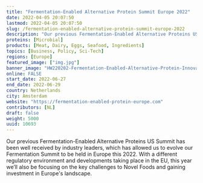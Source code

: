 ```yaml
---
title: "Fermentation-Enabled Alternative Protein Summit Europe 2022"
date: 2022-04-05 20:07:50
lastmod: 2022-04-05 20:07:50
slug: /fermentation-enabled-alternative-protein-summit-europe-2022
description: "Our previous Fermentation-Enabled Alternative Proteins US Summit has been well received by industry leaders, which has allowed us to evolve our Fermentation Summit to be held in Europe this 2022. With a different regulatory environment and developments taking place in the EU, this year we’ll also be focusing on the key challenges to Novel Foods and gaining investment in Europe's landscape."
proteins: [Microbial]
products: [Meat, Dairy, Eggs, Seafood, Ingredients]
topics: [Business, Policy, Sci-Tech]
regions: [Europe]
featured_image: ["img.jpg"]
banner_image: "HW220202-Fermentation-Enabled-Alternative-Protein-Innovation-Europe-logo-FINAL-1-2048x449_0.jpg"
online: FALSE
start_date: 2022-06-27
end_date: 2022-06-29
country: Netherlands
city: Amsterdam
website: "https://fermentation-enabled-protein-europe.com"
contributors: [NL]
draft: false
weight: 5000
uuid: 10693
---
```

<p>Our previous Fermentation-Enabled Alternative Proteins US Summit has been well received by industry leaders, which has allowed us to evolve our Fermentation Summit to be held in Europe this 2022. With a different regulatory environment and developments taking place in the EU, this year we’ll also be focusing on the key challenges to Novel Foods and gaining investment in Europe's landscape.</p>
